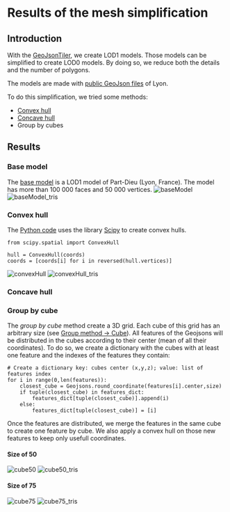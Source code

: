# Results of the mesh simplification

## Introduction
With the [GeoJsonTiler](https://github.com/LorenzoMarnat/py3dtiles/tree/Tiler/Tilers/GeojsonTiler), we create LOD1 models. Those models can be simplified to create LOD0 
models. By doing so, we reduce both the details and the number of polygons.

The models are made with [public GeoJson files](https://geoservices.ign.fr/documentation/diffusion/telechargement-donnees-libres.html#bd-topo) of Lyon.

To do this simplification, we tried some methods:
* [Convex hull](https://en.wikipedia.org/wiki/Convex_hull)
* [Concave hull](https://gyaanipedia.fandom.com/wiki/Concave_hull)
* Group by cubes

## Results
### Base model
The [base model](https://github.com/LorenzoMarnat/py3dtiles/blob/Tiler/Tilers/GeojsonTiler/Results/Obj_models/partDieu_baseModel.obj) is a LOD1 model of Part-Dieu (Lyon, France). The model has more than 100 000 faces and 50 000 vertices.
![baseModel](https://github.com/LorenzoMarnat/py3dtiles/blob/Tiler/Tilers/GeojsonTiler/Results/ScreenShots/baseModel.png)
![baseModel_tris](https://github.com/LorenzoMarnat/py3dtiles/blob/Tiler/Tilers/GeojsonTiler/Results/ScreenShots/baseModel_tris.png)
### Convex hull
The [Python code](https://github.com/LorenzoMarnat/py3dtiles/blob/Tiler/Tilers/GeojsonTiler/geojson.py) uses the library [Scipy](https://docs.scipy.org/doc/scipy/reference/generated/scipy.spatial.ConvexHull.html)
to create convex hulls.
```
from scipy.spatial import ConvexHull

hull = ConvexHull(coords)
coords = [coords[i] for i in reversed(hull.vertices)]
```
![convexHull](https://github.com/LorenzoMarnat/py3dtiles/blob/Tiler/Tilers/GeojsonTiler/Results/ScreenShots/convexHull.png)
![convexHull_tris](https://github.com/LorenzoMarnat/py3dtiles/blob/Tiler/Tilers/GeojsonTiler/Results/ScreenShots/convexHull_tris.png)
### Concave hull

### Group by cube
The _group by cube_ method create a 3D grid. Each cube of this grid has an arbitrary size (see [Group method -> Cube](https://github.com/LorenzoMarnat/py3dtiles/blob/Tiler/Tilers/GeojsonTiler/README.md)). All features of the Geojsons will be distributed in the cubes according to their center (mean of all their coordinates). To do so, we create a dictionary with the cubes with at least one feature and the indexes of the features they contain:
```
# Create a dictionary key: cubes center (x,y,z); value: list of features index
for i in range(0,len(features)):
    closest_cube = Geojsons.round_coordinate(features[i].center,size)
    if tuple(closest_cube) in features_dict:
        features_dict[tuple(closest_cube)].append(i)
    else:
        features_dict[tuple(closest_cube)] = [i]
``` 

Once the features are distributed, we merge the features in the same cube to create one feature by cube. We also apply a convex hull on those new features to keep only usefull coordinates.
#### Size of 50
![cube50](https://github.com/LorenzoMarnat/py3dtiles/blob/Tiler/Tilers/GeojsonTiler/Results/ScreenShots/cube50.png)
![cube50_tris](https://github.com/LorenzoMarnat/py3dtiles/blob/Tiler/Tilers/GeojsonTiler/Results/ScreenShots/cube50_tris.png)
#### Size of 75
![cube75](https://github.com/LorenzoMarnat/py3dtiles/blob/Tiler/Tilers/GeojsonTiler/Results/ScreenShots/cube75.png)
![cube75_tris](https://github.com/LorenzoMarnat/py3dtiles/blob/Tiler/Tilers/GeojsonTiler/Results/ScreenShots/cube75_tris.png)
